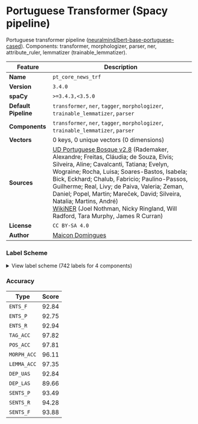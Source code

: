 # Portuguese Transformer (Spacy pipeline)

Portuguese transformer pipeline ([neuralmind/bert-base-portuguese-cased](https://huggingface.co/neuralmind/bert-base-portuguese-cased)). Components: transformer, morphologizer, parser, ner, attribute_ruler, lemmatizer (trainable_lemmatizer).

| Feature | Description |
| --- | --- |
| **Name** | `pt_core_news_trf` |
| **Version** | `3.4.0` |
| **spaCy** | `>=3.4.3,<3.5.0` |
| **Default Pipeline** | `transformer`, `ner`, `tagger`, `morphologizer`, `trainable_lemmatizer`, `parser` |
| **Components** | `transformer`, `ner`, `tagger`, `morphologizer`, `trainable_lemmatizer`, `parser` |
| **Vectors** | 0 keys, 0 unique vectors (0 dimensions) |
| **Sources** | [UD Portuguese Bosque v2.8](https://github.com/UniversalDependencies/UD_Portuguese-Bosque) (Rademaker, Alexandre; Freitas, Cláudia; de Souza, Elvis; Silveira, Aline; Cavalcanti, Tatiana; Evelyn, Wograine; Rocha, Luisa; Soares-Bastos, Isabela; Bick, Eckhard; Chalub, Fabricio; Paulino-Passos, Guilherme; Real, Livy; de Paiva, Valeria; Zeman, Daniel; Popel, Martin; Mareček, David; Silveira, Natalia; Martins, André)<br />[WikiNER](https://figshare.com/articles/Learning_multilingual_named_entity_recognition_from_Wikipedia/5462500) (Joel Nothman, Nicky Ringland, Will Radford, Tara Murphy, James R Curran) |
| **License** | `CC BY-SA 4.0` |
| **Author** | [Maicon Domingues](http://nlp.rocks) |

### Label Scheme

<details>

<summary>View label scheme (742 labels for 4 components)</summary>

| Component | Labels |
| --- | --- |
| **`ner`** | `LOC`, `MISC`, `ORG`, `PER` |
| **`tagger`** | `ADJ`, `ADJ_ADJ`, `ADJ_NOUN`, `ADP`, `ADP_ADV`, `ADP_DET`, `ADP_NUM`, `ADP_PRON`, `ADP_PROPN`, `ADV`, `ADV_PRON`, `AUX`, `AUX_PRON`, `CCONJ`, `CCONJ_PRON`, `DET`, `INTJ`, `NOUN`, `NUM`, `PART`, `PART_NOUN`, `PART_NUM`, `PRON`, `PROPN`, `PROPN_PROPN`, `PUNCT`, `SCONJ`, `SCONJ_DET`, `SCONJ_PRON`, `SYM`, `VERB`, `VERB_PRON`, `VERB_PRON_PRON`, `VERB_SCONJ`, `X` |
| **`morphologizer`** | `Gender=Masc\|Number=Sing\|POS=PROPN`, `Definite=Def\|Gender=Masc\|Number=Sing\|POS=ADP\|PronType=Art`, `Gender=Masc\|Number=Sing\|POS=NOUN`, `Gender=Fem\|Number=Sing\|POS=PROPN`, `ExtPos=PROPN\|Gender=Fem\|Number=Sing\|POS=PROPN`, `Number=Sing\|POS=PROPN`, `Gender=Fem\|Number=Sing\|POS=VERB\|VerbForm=Part`, `POS=ADV`, `Mood=Ind\|Number=Sing\|POS=VERB\|Person=3\|Tense=Pres\|VerbForm=Fin`, `Definite=Ind\|Gender=Masc\|Number=Sing\|POS=DET\|PronType=Art`, `Gender=Masc\|Number=Sing\|POS=ADJ\|Typo=Yes`, `POS=PUNCT`, `POS=VERB\|VerbForm=Ger`, `Definite=Ind\|Gender=Fem\|Number=Sing\|POS=DET\|PronType=Art`, `Gender=Fem\|Number=Sing\|POS=NOUN`, `Gender=Fem\|Number=Sing\|POS=ADJ`, `Definite=Def\|Gender=Fem\|Number=Sing\|POS=DET\|PronType=Art`, `NumType=Card\|POS=NUM`, `POS=SYM`, `Definite=Def\|Gender=Masc\|Number=Plur\|POS=ADP\|PronType=Art`, `Gender=Masc\|Number=Plur\|POS=NOUN`, `Definite=Def\|Gender=Masc\|Number=Sing\|POS=DET\|PronType=Art`, `ExtPos=PROPN\|Gender=Masc\|Number=Sing\|POS=PROPN`, `Gender=Masc\|Number=Sing\|POS=DET\|PronType=Ind`, `Gender=Masc\|Number=Sing\|POS=ADP\|PronType=Dem`, `Gender=Masc\|Number=Sing\|POS=PRON\|PronType=Rel`, `Definite=Def\|Gender=Fem\|Number=Sing\|POS=ADP\|PronType=Art`, `Mood=Ind\|Number=Sing\|POS=AUX\|Person=3\|Tense=Pres\|VerbForm=Fin`, `POS=CCONJ`, `Mood=Ind\|Number=Plur\|POS=VERB\|Person=3\|VerbForm=Fin`, `POS=SCONJ`, `Case=Acc\|Gender=Masc\|Number=Sing\|POS=PRON\|Person=3\|PronType=Prs`, `POS=VERB\|VerbForm=Inf`, `Case=Nom\|Gender=Masc\|Number=Plur\|POS=PRON\|Person=3\|PronType=Prs`, `Case=Acc\|Gender=Masc\|Number=Plur\|POS=PRON\|Person=3\|PronType=Prs`, `Mood=Ind\|Number=Plur\|POS=VERB\|Person=3\|Tense=Pres\|VerbForm=Fin`, `POS=ADV\|Polarity=Neg`, `Gender=Masc\|Number=Sing\|POS=PRON\|PronType=Dem`, `Mood=Ind\|Number=Plur\|POS=AUX\|Person=3\|Tense=Pres\|VerbForm=Fin`, `Gender=Fem\|Number=Plur\|POS=PRON\|PronType=Ind`, `Definite=Def\|Gender=Fem\|Number=Plur\|POS=ADP\|PronType=Art`, `Gender=Fem\|Number=Plur\|POS=NOUN`, `Gender=Masc\|Number=Sing\|POS=ADJ`, `POS=ADP`, `Definite=Def\|Gender=Fem\|Number=Plur\|POS=DET\|PronType=Art`, `Gender=Masc\|NumType=Ord\|Number=Sing\|POS=ADJ`, `POS=AUX\|VerbForm=Inf`, `Gender=Fem\|Number=Sing\|POS=VERB\|VerbForm=Part\|Voice=Pass`, `Gender=Masc\|Number=Plur\|POS=ADJ`, `Mood=Ind\|Number=Sing\|POS=VERB\|Person=3\|Tense=Past\|VerbForm=Fin`, `ExtPos=CCONJ\|POS=ADV`, `Gender=Masc\|Number=Plur\|POS=DET\|PronType=Ind`, `POS=AUX\|VerbForm=Ger`, `Mood=Ind\|Number=Sing\|POS=VERB\|Person=3\|Tense=Fut\|VerbForm=Fin`, `Gender=Fem\|Number=Plur\|POS=ADJ`, `Mood=Ind\|Number=Sing\|POS=AUX\|Person=3\|Tense=Fut\|VerbForm=Fin`, `Definite=Def\|Gender=Masc\|Number=Plur\|POS=DET\|PronType=Art`, `Gender=Masc\|Number=Plur\|POS=VERB\|VerbForm=Part`, `Mood=Sub\|Number=Sing\|POS=VERB\|Tense=Pres\|VerbForm=Fin`, `Mood=Cnd\|Number=Sing\|POS=VERB\|Person=3\|VerbForm=Fin`, `POS=VERB\|VerbForm=Part`, `Number=Sing\|POS=VERB\|Person=3\|VerbForm=Inf`, `ExtPos=NOUN\|Gender=Fem\|Number=Sing\|POS=NOUN`, `Gender=Masc\|Number=Sing\|POS=VERB\|VerbForm=Part\|Voice=Pass`, `Gender=Masc\|Number=Sing\|POS=DET\|PronType=Dem`, `Mood=Ind\|Number=Sing\|POS=AUX\|Person=3\|Tense=Imp\|VerbForm=Fin`, `Mood=Ind\|Number=Sing\|POS=AUX\|Person=3\|Tense=Past\|VerbForm=Fin`, `Mood=Cnd\|Number=Sing\|POS=AUX\|Person=3\|VerbForm=Fin`, `Mood=Ind\|Number=Sing\|POS=VERB\|Person=3\|Tense=Imp\|VerbForm=Fin`, `ExtPos=ADP\|POS=ADV`, `Gender=Fem\|Number=Plur\|POS=DET\|PronType=Dem`, `ExtPos=AUX\|Mood=Ind\|Number=Plur\|POS=VERB\|Person=3\|VerbForm=Fin`, `Gender=Fem\|Number=Plur\|POS=PRON\|PronType=Dem`, `Gender=Fem\|Number=Plur\|POS=PRON\|PronType=Rel`, `Mood=Ind\|Number=Plur\|POS=AUX\|Person=3\|Tense=Imp\|VerbForm=Fin`, `Gender=Fem\|Number=Plur\|POS=VERB\|VerbForm=Part`, `ExtPos=CCONJ\|POS=CCONJ`, `Mood=Sub\|Number=Sing\|POS=VERB\|Person=3\|Tense=Pres\|VerbForm=Fin`, `Mood=Ind\|Number=Plur\|POS=VERB\|Person=3\|Tense=Imp\|VerbForm=Fin`, `Number=Sing\|POS=PRON\|PronType=Rel`, `Gender=Masc\|Number=Sing\|POS=PRON\|PronType=Ind`, `Gender=Fem\|Number=Sing\|POS=DET\|PronType=Prs`, `Case=Nom\|Gender=Masc\|Number=Sing\|POS=PRON\|Person=3\|PronType=Prs`, `Gender=Masc\|Number=Sing\|POS=PRON\|PronType=Int`, `Gender=Masc\|Number=Plur\|POS=DET\|PronType=Tot`, `Case=Nom\|Number=Sing\|POS=PRON\|Person=1\|PronType=Prs`, `Mood=Sub\|Number=Sing\|POS=VERB\|Person=1\|Tense=Imp\|VerbForm=Fin`, `Mood=Cnd\|Number=Sing\|POS=VERB\|Person=1\|VerbForm=Fin`, `Gender=Fem\|Number=Plur\|POS=DET\|PronType=Prs`, `Mood=Cnd\|Number=Plur\|POS=VERB\|Person=3\|VerbForm=Fin`, `Gender=Fem\|Number=Plur\|POS=DET\|PronType=Tot`, `Gender=Fem\|Number=Plur\|POS=DET\|PronType=Ind`, `POS=AUX\|VerbForm=Part`, `Number=Plur\|POS=AUX\|Person=3\|VerbForm=Inf`, `Gender=Fem\|Number=Plur\|POS=VERB\|VerbForm=Part\|Voice=Pass`, `Gender=Fem\|Number=Sing\|POS=PRON\|PronType=Rel`, `Mood=Ind\|Number=Sing\|POS=VERB\|Person=1\|Tense=Pres\|VerbForm=Fin`, `Mood=Ind\|Number=Sing\|POS=AUX\|Person=1\|Tense=Pres\|VerbForm=Fin`, `ExtPos=INTJ\|POS=AUX`, `Number=Sing\|POS=DET\|PronType=Art`, `NumType=Card\|Number=Sing\|POS=NUM`, `ExtPos=PROPN\|Gender=Masc\|Number=Sing\|POS=DET\|PronType=Art`, `Number=Plur\|POS=VERB\|Person=3\|VerbForm=Inf`, `Gender=Fem\|Number=Sing\|POS=NOUN\|Typo=Yes`, `ExtPos=SCONJ\|Gender=Masc\|Number=Sing\|POS=ADP\|PronType=Dem`, `Case=Acc\|POS=PRON\|PronType=Prs`, `Gender=Masc\|Number=Plur\|POS=DET\|PronType=Prs`, `Gender=Masc\|Number=Sing\|POS=DET\|PronType=Prs`, `Gender=Masc\|Number=Plur\|POS=PRON\|PronType=Rel`, `Gender=Masc\|Number=Sing\|POS=VERB\|VerbForm=Part`, `Gender=Fem\|NumType=Ord\|Number=Sing\|POS=ADJ`, `Number=Plur\|POS=PROPN`, `Gender=Masc\|Number=Plur\|POS=PROPN`, `Mood=Ind\|Number=Plur\|POS=AUX\|Person=3\|VerbForm=Fin`, `Gender=Masc\|Number=Plur\|POS=VERB\|VerbForm=Part\|Voice=Pass`, `Gender=Fem\|Number=Sing\|POS=DET\|PronType=Dem`, `Mood=Sub\|Number=Sing\|POS=AUX\|Person=3\|Tense=Pres\|VerbForm=Fin`, `Gender=Fem\|Number=Sing\|POS=DET\|PronType=Tot`, `Gender=Fem\|Number=Sing\|POS=DET\|PronType=Ind`, `Gender=Fem\|Number=Sing\|POS=ADP\|PronType=Dem`, `ExtPos=SCONJ\|POS=ADV`, `Mood=Sub\|Number=Sing\|POS=VERB\|Person=3\|Tense=Imp\|VerbForm=Fin`, `ExtPos=PROPN\|Number=Sing\|POS=PROPN`, `Gender=Masc\|NumType=Ord\|Number=Plur\|POS=ADJ`, `Abbr=Yes\|Gender=Fem\|Number=Sing\|POS=NOUN`, `Abbr=Yes\|Gender=Masc\|Number=Sing\|POS=NOUN`, `Gender=Fem\|Number=Plur\|POS=ADP\|PronType=Dem`, `Case=Acc\|Gender=Fem\|Number=Sing\|POS=PRON\|Person=3\|PronType=Prs`, `Definite=Def\|Gender=Fem\|Number=Sing\|POS=SCONJ\|PronType=Art`, `Number=Sing\|POS=AUX\|Person=3\|VerbForm=Inf`, `Case=Nom\|Gender=Fem\|Number=Sing\|POS=PRON\|Person=3\|PronType=Prs`, `Mood=Cnd\|Number=Plur\|POS=AUX\|Person=3\|VerbForm=Fin`, `Definite=Def\|Gender=Masc\|Number=Sing\|POS=SCONJ\|PronType=Art`, `Gender=Masc\|Number=Sing\|POS=DET\|PronType=Tot`, `Mood=Sub\|Number=Plur\|POS=AUX\|Person=3\|Tense=Imp\|VerbForm=Fin`, `Case=Acc\|Gender=Masc\|Number=Plur\|POS=VERB\|Person=3\|PronType=Prs\|VerbForm=Inf`, `Definite=Def\|Gender=Masc\|Number=Sing\|POS=PRON\|PronType=Art`, `ExtPos=AUX\|Mood=Ind\|Number=Sing\|POS=VERB\|Person=3\|Tense=Past\|VerbForm=Fin`, `Mood=Sub\|Number=Plur\|POS=VERB\|Person=3\|Tense=Imp\|VerbForm=Fin`, `Case=Dat\|POS=PRON\|PronType=Prs`, `Definite=Def\|Gender=Fem\|Number=Sing\|POS=DET\|PronType=Art\|Typo=Yes`, `Case=Acc\|Gender=Masc\|Number=Sing\|POS=PRON\|PronType=Prs`, `Case=Nom\|Gender=Fem\|Number=Plur\|POS=PRON\|Person=3\|PronType=Prs`, `Gender=Masc\|Number=Plur\|POS=NOUN\|Typo=Yes`, `Case=Acc\|Gender=Masc\|Mood=Ind\|Number=Sing\|POS=VERB\|Person=3\|PronType=Prs\|Tense=Pres\|VerbForm=Fin`, `Case=Acc\|Gender=Fem\|Mood=Ind\|Number=Sing\|POS=VERB\|Person=3\|PronType=Prs\|Tense=Pres\|VerbForm=Fin`, `Mood=Sub\|Number=Plur\|POS=VERB\|Person=3\|Tense=Pres\|VerbForm=Fin`, `Case=Acc\|Gender=Masc\|Number=Plur\|POS=VERB\|Person=3\|PronType=Prs\|VerbForm=Ger`, `Case=Dat\|Gender=Masc\|Number=Sing\|POS=PRON\|Person=3\|PronType=Prs`, `Gender=Masc\|Number=Sing\|POS=PRON\|Person=3\|PronType=Prs`, `Definite=Def\|Gender=Masc\|Number=Plur\|POS=PRON\|PronType=Art`, `Gender=Fem\|Number=Sing\|POS=PRON\|PronType=Ind`, `Gender=Fem\|NumType=Ord\|Number=Plur\|POS=ADJ`, `Definite=Def\|ExtPos=ADV\|Gender=Fem\|Number=Plur\|POS=ADP\|PronType=Art`, `Case=Acc\|Gender=Masc\|Number=Sing\|POS=PRON\|Person=1\|PronType=Prs`, `Case=Acc\|Gender=Fem\|Number=Sing\|POS=AUX\|Person=3\|PronType=Prs\|VerbForm=Inf`, `ExtPos=PROPN\|Gender=Fem\|Number=Sing\|POS=NOUN`, `ExtPos=CCONJ\|POS=VERB\|VerbForm=Ger`, `Mood=Ind\|Number=Plur\|POS=VERB\|Person=1\|Tense=Pres\|VerbForm=Fin`, `Case=Acc\|Mood=Ind\|Number=Sing\|POS=VERB\|Person=3\|PronType=Prs\|Tense=Pres\|VerbForm=Fin`, `Gender=Masc\|Number=Plur\|POS=PRON\|Person=3\|PronType=Prs`, `ExtPos=ADV\|POS=ADP`, `ExtPos=AUX\|Mood=Ind\|Number=Sing\|POS=VERB\|Person=3\|Tense=Pres\|VerbForm=Fin`, `Case=Dat\|Mood=Ind\|Number=Sing\|POS=VERB\|Person=1,3\|PronType=Prs\|Tense=Past\|VerbForm=Fin`, `Mood=Ind\|Number=Sing\|POS=VERB\|Person=1\|Tense=Past\|VerbForm=Fin`, `Abbr=Yes\|ExtPos=PROPN\|Gender=Fem\|Number=Sing\|POS=PROPN`, `Gender=Masc\|Number=Sing\|POS=DET\|PronType=Neg`, `Gender=Fem\|Number=Sing\|POS=PRON\|Person=3\|PronType=Prs`, `Case=Acc\|Gender=Masc\|Number=Sing\|POS=VERB\|Person=3\|PronType=Prs\|VerbForm=Ger`, `ExtPos=SCONJ\|POS=SCONJ`, `Gender=Masc\|Number=Sing\|POS=VERB\|VerbForm=Inf`, `Case=Acc\|Number=Sing\|POS=PRON\|Person=1\|PronType=Prs`, `Gender=Masc\|Number=Plur\|POS=PRON\|PronType=Ind`, `Definite=Ind\|Gender=Fem\|Number=Sing\|POS=ADP\|PronType=Art`, `Case=Dat\|Gender=Masc\|Mood=Ind\|Number=Sing\|POS=VERB\|Person=3\|PronType=Prs\|Tense=Past\|VerbForm=Fin`, `Case=Acc\|Mood=Ind\|Number=Sing\|POS=VERB\|Person=3\|PronType=Prs\|Tense=Pres\|VerbForm=Fin\|Voice=Pass`, `Definite=Def\|Gender=Masc\|Number=Plur\|POS=DET\|PronType=Art\|Typo=Yes`, `Mood=Ind\|Number=Plur\|POS=AUX\|Person=3\|Tense=Fut\|VerbForm=Fin`, `Mood=Ind\|Number=Plur\|POS=VERB\|Person=3\|Tense=Pqp\|VerbForm=Fin`, `Degree=Abs\|Gender=Masc\|Number=Sing\|POS=ADJ`, `ExtPos=NOUN\|Gender=Masc\|Number=Sing\|POS=NOUN`, `Mood=Sub\|Number=Plur\|POS=AUX\|Person=3\|Tense=Pres\|VerbForm=Fin`, `Gender=Fem\|Number=Sing\|POS=DET\|PronType=Neg`, `ExtPos=PROPN\|Gender=Fem\|Number=Plur\|POS=PROPN`, `Gender=Fem\|Number=Plur\|POS=PROPN`, `Gender=Fem\|Number=Sing\|POS=PRON\|PronType=Dem`, `Gender=Fem\|Number=Plur\|POS=PRON\|PronType=Int`, `Mood=Ind\|Number=Plur\|POS=VERB\|Person=1\|Tense=Past\|VerbForm=Fin`, `Number=Sing\|POS=PRON\|PronType=Int`, `Mood=Ind\|Number=Sing\|POS=AUX\|Person=1\|Tense=Past\|VerbForm=Fin`, `ExtPos=SCONJ\|POS=ADP`, `Definite=Ind\|Gender=Masc\|Number=Sing\|POS=ADP\|PronType=Art`, `ExtPos=PROPN\|Gender=Fem\|Number=Sing\|POS=PROPN\|PronType=Art`, `Mood=Ind\|POS=VERB\|Person=3\|Tense=Pres\|VerbForm=Fin`, `ExtPos=NOUN\|POS=ADP`, `Gender=Masc\|NumType=Mult\|Number=Sing\|POS=NUM`, `ExtPos=ADV\|POS=ADV`, `Gender=Masc\|Number=Sing\|POS=DET\|PronType=Emp`, `Gender=Fem\|Number=Sing\|POS=DET\|PronType=Int`, `Case=Acc\|Gender=Masc\|Mood=Ind\|Number=Sing\|POS=VERB\|Person=3\|PronType=Prs\|Tense=Past\|VerbForm=Fin`, `ExtPos=NOUN\|Gender=Masc\|Number=Sing\|POS=ADJ`, `Mood=Ind\|Number=Plur\|POS=VERB\|Person=3\|Tense=Fut\|VerbForm=Fin`, `Case=Acc\|Gender=Masc\|POS=PRON\|PronType=Prs`, `Gender=Fem\|Number=Sing\|POS=DET\|PronType=Rel`, `ExtPos=NOUN\|POS=X`, `POS=X`, `ExtPos=NOUN\|Gender=Masc\|Number=Plur\|POS=NOUN`, `Gender=Masc\|Number=Plur\|POS=PRON\|PronType=Dem`, `Gender=Masc\|Number=Plur\|POS=ADP\|PronType=Dem`, `Definite=Def\|Gender=Masc\|Number=Plur\|POS=PRON\|PronType=Dem`, `ExtPos=AUX\|Mood=Ind\|Number=Sing\|POS=VERB\|Person=3\|Tense=Fut\|VerbForm=Fin`, `Gender=Masc\|Number=Plur\|POS=DET\|PronType=Dem`, `Gender=Fem\|Number=Sing\|POS=DET\|PronType=Emp`, `Gender=Masc\|Number=Sing\|POS=DET`, `ExtPos=ADP\|POS=ADP`, `POS=NOUN`, `Gender=Masc\|NumType=Ord\|Number=Sing\|POS=NOUN`, `Case=Acc\|Number=Sing\|POS=PRON\|Person=3\|PronType=Prs`, `Gender=Masc\|Number=Sing\|POS=ADP\|PronType=Art`, `ExtPos=AUX\|Mood=Cnd\|Number=Sing\|POS=VERB\|Person=3\|VerbForm=Fin`, `Gender=Fem\|Number=Plur\|POS=ADP\|PronType=Art`, `Mood=Sub\|Number=Sing\|POS=VERB\|Person=3\|Tense=Fut\|VerbForm=Fin`, `Mood=Sub\|Number=Sing\|POS=AUX\|Person=3\|Tense=Fut\|VerbForm=Fin`, `Mood=Ind\|Number=Plur\|POS=AUX\|Person=1\|Tense=Pres\|VerbForm=Fin`, `Gender=Masc\|Number=Plur\|POS=DET\|PronType=Art`, `Case=Acc\|Gender=Masc\|Number=Sing\|POS=VERB\|Person=3\|PronType=Prs\|Typo=Yes\|VerbForm=Inf`, `Gender=Masc\|Number=Plur\|POS=PRON\|PronType=Tot`, `Case=Nom\|Gender=Masc\|Number=Plur\|POS=PRON\|Person=1\|PronType=Prs`, `Gender=Masc\|Number=Plur\|POS=PRON\|Person=1\|PronType=Prs`, `Case=Acc\|Gender=Masc\|Mood=Ind\|Number=Sing\|POS=VERB\|Person=3\|PronType=Prs\|Tense=Pqp\|VerbForm=Fin`, `Case=Acc\|Gender=Fem\|Mood=Ind\|Number=Sing\|POS=VERB\|Person=3\|PronType=Prs\|Tense=Pqp\|VerbForm=Fin`, `Gender=Masc\|Number=Sing\|POS=DET\|PronType=Art`, `Gender=Masc\|Number=Sing\|POS=ADV\|PronType=Ind`, `POS=ADV\|Typo=Yes`, `Abbr=Yes\|Gender=Masc\|Number=Sing\|POS=ADJ`, `Gender=Masc\|Number=Sing\|POS=SCONJ\|PronType=Dem`, `Mood=Ind\|Number=Sing\|POS=VERB\|Person=2\|Tense=Past\|VerbForm=Fin`, `Mood=Sub\|Number=Sing\|POS=AUX\|Tense=Imp\|VerbForm=Fin`, `Case=Dat\|Gender=Masc\|Number=Sing\|POS=VERB\|Person=3\|PronType=Prs\|VerbForm=Inf`, `POS=PRON\|PronType=Rel`, `ExtPos=ADV\|Gender=Masc\|Number=Sing\|POS=ADJ`, `Case=Acc\|Gender=Fem\|Mood=Ind\|Number=Sing\|POS=VERB\|Person=3\|PronType=Prs\|Tense=Past\|VerbForm=Fin`, `Case=Acc\|Gender=Fem\|Number=Plur\|POS=PRON\|Person=3\|PronType=Prs`, `Mood=Sub\|POS=VERB\|Person=3\|Tense=Pres\|VerbForm=Fin`, `Mood=Sub\|Number=Plur\|POS=AUX\|Person=3\|Tense=Fut\|VerbForm=Fin`, `Gender=Fem\|Number=Sing\|POS=ADP\|PronType=Art`, `Mood=Ind\|Number=Sing\|POS=VERB\|Tense=Imp\|VerbForm=Fin`, `Case=Dat\|Gender=Masc\|Number=Sing\|POS=PRON\|Person=1\|PronType=Prs`, `Mood=Ind\|Number=Sing\|POS=VERB\|Person=3\|Tense=Pqp\|VerbForm=Fin`, `Definite=Def\|ExtPos=CCONJ\|Gender=Masc\|Number=Sing\|POS=ADP\|PronType=Art`, `Definite=Def\|ExtPos=SCONJ\|Gender=Masc\|Number=Sing\|POS=ADP\|PronType=Art`, `Mood=Ind\|Number=Sing\|POS=VERB\|Person=1\|Tense=Imp\|VerbForm=Fin`, `Case=Acc\|Gender=Fem\|Number=Sing\|POS=PRON\|Person=1\|PronType=Prs`, `ExtPos=AUX\|Mood=Ind\|Number=Sing\|POS=VERB\|Person=1\|Tense=Past\|VerbForm=Fin`, `Gender=Masc\|Number=Plur\|POS=ADJ\|Voice=Pass`, `Number=Sing\|POS=ADJ`, `ExtPos=ADV\|Gender=Masc\|Number=Plur\|POS=ADP\|PronType=Art`, `Gender=Fem\|Number=Sing\|POS=DET`, `Case=Acc\|Mood=Sub\|Number=Sing\|POS=VERB\|Person=3\|PronType=Prs\|Tense=Pres\|VerbForm=Fin`, `Mood=Imp\|Number=Sing\|POS=VERB\|Person=2\|VerbForm=Fin`, `Mood=Imp\|Number=Sing\|POS=AUX\|Person=2\|VerbForm=Fin`, `Case=Nom\|Gender=Fem\|Number=Sing\|POS=PRON\|Person=1\|PronType=Prs`, `POS=INTJ`, `Number=Sing\|POS=NOUN`, `Case=Nom\|Number=Sing\|POS=PRON\|Person=3\|PronType=Prs`, `Degree=Cmp\|Gender=Masc\|Number=Sing\|POS=ADJ`, `Case=Nom\|Gender=Masc\|Number=Sing\|POS=PRON\|Person=1\|PronType=Prs`, `ExtPos=ADV\|Gender=Masc\|Number=Sing\|POS=PRON\|PronType=Dem`, `Mood=Sub\|Number=Plur\|POS=VERB\|Person=1\|Tense=Pres\|VerbForm=Fin`, `Mood=Ind\|POS=VERB\|Person=3\|Tense=Imp\|VerbForm=Fin`, `ExtPos=PROPN\|Gender=Masc\|Number=Sing\|POS=NOUN`, `Gender=Fem\|Number=Sing\|POS=DET\|PronType=Art`, `Gender=Fem\|Number=Plur\|POS=PRON\|Person=3\|PronType=Prs`, `ExtPos=AUX\|Mood=Ind\|Number=Plur\|POS=VERB\|Person=1\|Tense=Fut\|VerbForm=Fin`, `Degree=Cmp\|POS=ADV`, `Case=Acc\|Gender=Fem\|Number=Plur\|POS=VERB\|Person=3\|PronType=Prs\|VerbForm=Inf`, `Gender=Masc\|Number=Sing\|POS=AUX\|VerbForm=Part`, `Case=Acc\|Number=Plur\|POS=PRON\|Person=1\|PronType=Prs`, `Mood=Sub\|Number=Plur\|POS=VERB\|Person=3\|Tense=Fut\|VerbForm=Fin`, `Case=Acc\|Gender=Masc\|Number=Sing\|POS=VERB\|Person=3\|PronType=Prs\|VerbForm=Inf`, `Gender=Masc\|Number=Sing\|POS=DET\|PronType=Rel`, `Mood=Sub\|Number=Sing\|POS=AUX\|Person=3\|Tense=Imp\|VerbForm=Fin`, `Number=Sing\|POS=PRON\|Person=3\|PronType=Prs`, `Case=Acc\|Gender=Fem\|Number=Sing\|POS=VERB\|Person=3\|PronType=Prs\|VerbForm=Inf`, `Mood=Sub\|Number=Sing\|POS=AUX\|Person=1\|Tense=Imp\|VerbForm=Fin`, `Case=Dat\|Gender=Masc\|Number=Plur\|POS=PRON\|Person=3\|PronType=Prs`, `ExtPos=CCONJ\|POS=ADP`, `Definite=Def\|Gender=Masc\|Number=Sing\|POS=PRON\|PronType=Rel`, `ExtPos=PROPN\|Gender=Masc\|Number=Sing\|POS=PROPN\|PronType=Art`, `Mood=Cnd\|Number=Sing\|POS=VERB\|Person=3\|VerbForm=Fin\|Voice=Pass`, `POS=DET\|PronType=Ind`, `Case=Acc\|Number=Sing\|POS=VERB\|Person=1\|PronType=Prs\|VerbForm=Inf`, `ExtPos=NOUN\|Gender=Masc\|Number=Sing\|POS=X`, `Case=Acc\|POS=VERB\|PronType=Prs\|VerbForm=Inf`, `POS=SCONJ\|VerbForm=Ger`, `Abbr=Yes\|Gender=Masc\|Number=Plur\|POS=NOUN`, `Gender=Masc\|NumType=Card\|Number=Plur\|POS=NUM`, `Gender=Masc\|Number=Plur\|POS=PRON\|PronType=Prs`, `Gender=Fem\|Number=Sing\|POS=PRON\|PronType=Neg`, `ExtPos=PROPN\|Gender=Masc\|Number=Sing\|POS=NUM`, `Number=Sing\|POS=NUM`, `Gender=Masc\|Number=Plur\|POS=ADJ\|Typo=Yes`, `Mood=Cnd\|Number=Sing\|POS=VERB\|VerbForm=Fin`, `Gender=Masc\|Number=Plur\|POS=DET`, `ExtPos=PROPN\|Gender=Masc\|Number=Plur\|POS=PROPN`, `ExtPos=AUX\|POS=VERB\|VerbForm=Inf`, `Definite=Def\|Gender=Fem\|Number=Sing\|POS=PRON\|PronType=Dem`, `Gender=Masc\|Number=Plur\|POS=PRON\|PronType=Int`, `ExtPos=ADJ\|POS=X`, `Gender=Fem\|Number=Sing\|POS=X`, `Abbr=Yes\|Gender=Masc\|Number=Sing\|POS=PROPN`, `Gender=Masc\|Number=Sing\|POS=PRON`, `Number=Sing\|POS=ADP`, `Definite=Def\|Gender=Fem\|Number=Plur\|POS=ADP\|PronType=Art\|Typo=Yes`, `Gender=Fem\|Number=Sing\|POS=PRON\|PronType=Rel\|Typo=Yes`, `Case=Dat\|Gender=Fem\|Number=Sing\|POS=PRON\|Person=3\|PronType=Prs`, `Mood=Sub\|Number=Sing\|POS=VERB\|Tense=Fut\|VerbForm=Fin`, `Case=Acc\|Gender=Masc\|Mood=Ind\|Number=Plur,Sing\|POS=VERB\|Person=3\|PronType=Prs\|Tense=Pres\|VerbForm=Fin`, `ExtPos=AUX\|Mood=Ind\|Number=Plur\|POS=VERB\|Person=3\|Tense=Pres\|VerbForm=Fin`, `ExtPos=AUX\|Mood=Sub\|Number=Sing\|POS=VERB\|Person=3\|Tense=Pres\|VerbForm=Fin`, `Abbr=Yes\|Gender=Fem\|Number=Sing\|POS=PROPN`, `Mood=Ind\|Number=Sing\|POS=AUX\|Person=1\|Tense=Imp\|VerbForm=Fin`, `Definite=Def\|Gender=Masc\|Number=Sing\|POS=PRON\|PronType=Dem`, `Case=Acc\|Number=Sing\|POS=VERB\|Person=3\|PronType=Prs\|VerbForm=Ger`, `Case=Acc\|Gender=Fem\|POS=PRON\|PronType=Prs`, `Definite=Def\|Gender=Masc\|Number=Plur\|POS=ADP\|PronType=Art\|Typo=Yes`, `ExtPos=AUX\|Mood=Ind\|Number=Plur\|POS=VERB\|Person=3\|Tense=Fut\|VerbForm=Fin`, `Definite=Def\|Gender=Masc\|Number=Plur\|POS=SCONJ\|PronType=Art`, `Case=Dat\|Mood=Ind\|Number=Plur,Sing\|POS=VERB\|Person=1,3\|PronType=Prs\|Tense=Pres\|VerbForm=Fin`, `Case=Dat\|Number=Sing\|POS=PRON\|Person=1\|PronType=Prs`, `Definite=Def\|Gender=Fem\|Number=Sing\|POS=ADP\|PronType=Art\|Typo=Yes`, `ExtPos=AUX\|Mood=Sub\|Number=Sing\|POS=VERB\|Person=3\|Tense=Past\|VerbForm=Fin`, `Definite=Ind\|Gender=Fem\|Number=Sing\|POS=DET\|PronType=Art\|Typo=Yes`, `NumType=Ord\|POS=ADJ`, `Gender=Masc\|POS=NOUN`, `Gender=Fem\|Number=Plur\|POS=DET\|PronType=Int`, `ExtPos=NOUN\|Gender=Masc\|Number=Sing\|POS=PROPN`, `ExtPos=PROPN\|Gender=Masc\|POS=PROPN`, `Gender=Masc\|POS=PROPN`, `Gender=Fem\|Number=Plur\|POS=DET`, `ExtPos=ADJ\|POS=ADP`, `ExtPos=ADJ\|POS=ADV`, `Gender=Masc\|Number=Plur\|POS=PRON`, `Case=Acc\|Gender=Fem\|Mood=Ind\|Number=Plur\|POS=VERB\|Person=3\|PronType=Prs\|Tense=Pres\|VerbForm=Fin`, `Mood=Ind\|Number=Sing\|POS=VERB\|Person=1\|Tense=Fut\|VerbForm=Fin`, `Definite=Def\|Gender=Fem\|Number=Plur\|POS=DET\|PronType=Art\|Typo=Yes`, `ExtPos=ADP\|Gender=Masc\|Number=Sing\|POS=ADP\|PronType=Dem`, `Gender=Masc\|Number=Sing\|POS=SCONJ\|PronType=Rel`, `Gender=Masc\|Number=Sing\|POS=VERB\|Tense=Past\|VerbForm=Part`, `ExtPos=AUX\|Mood=Ind\|Number=Plur\|POS=VERB\|Person=1\|Tense=Past\|VerbForm=Fin`, `Case=Nom\|Number=Plur\|POS=PRON\|Person=1\|PronType=Prs`, `ExtPos=NOUN\|POS=ADV`, `Gender=Fem\|Number=Sing\|POS=ADJ\|Typo=Yes`, `Gender=Masc\|Number=Sing\|POS=DET\|PronType=Int`, `ExtPos=NOUN\|Gender=Fem\|Number=Plur\|POS=NOUN`, `ExtPos=CCONJ\|Gender=Masc\|Number=Sing\|POS=PRON\|PronType=Dem`, `Gender=Fem\|Number=Sing\|POS=PRON\|PronType=Int`, `Gender=Masc\|Number=Sing\|POS=PRON\|PronType=Prs`, `Mood=Ind\|Number=Plur\|POS=VERB\|Person=1\|Tense=Fut\|VerbForm=Fin`, `Number=Plur\|POS=AUX\|Person=1\|VerbForm=Inf`, `Mood=Ind\|Number=Plur\|POS=VERB\|Person=1\|Tense=Imp\|VerbForm=Fin`, `ExtPos=ADV\|POS=X`, `Gender=Masc\|Number=Sing\|POS=X`, `POS=NUM`, `ExtPos=NOUN\|NumType=Ord\|POS=NUM`, `Number=Sing\|POS=PRON\|Person=1\|PronType=Prs`, `Case=Dat\|Gender=Fem\|Number=Sing\|POS=PRON\|Person=1\|PronType=Prs`, `Gender=Fem\|Number=Sing\|POS=PRON\|Person=1\|PronType=Prs`, `Mood=Sub\|Number=Sing\|POS=VERB\|Person=1\|Tense=Pres\|VerbForm=Fin`, `Case=Acc\|Gender=Fem\|Number=Sing\|POS=VERB\|Person=3\|PronType=Prs\|VerbForm=Ger`, `Mood=Ind\|Number=Plur\|POS=VERB\|Person=2\|Tense=Pres\|VerbForm=Fin`, `Case=Nom\|Number=Plur\|POS=PRON\|Person=2\|PronType=Prs`, `ExtPos=AUX\|POS=VERB\|VerbForm=Ger`, `ExtPos=AUX\|Mood=Ind\|Number=Sing\|POS=VERB\|Person=3\|Tense=Imp\|VerbForm=Fin`, `Case=Acc\|POS=VERB\|PronType=Prs\|VerbForm=Ger`, `Case=Nom\|Number=Plur\|POS=PRON\|Person=3\|PronType=Prs`, `Number=Plur\|POS=PRON\|Person=1\|PronType=Prs`, `Gender=Masc\|Number=Plur\|POS=DET\|PronType=Emp`, `Number=Plur\|POS=VERB\|Person=1\|VerbForm=Inf`, `Gender=Masc\|Number=Sing\|POS=PRON\|PronType=Neg`, `Mood=Sub\|Number=Plur\|POS=VERB\|Person=1\|Tense=Imp\|VerbForm=Fin`, `Mood=Ind\|Number=Sing\|POS=VERB\|Person=3\|Tense=Pres\|VerbForm=Fin\|Voice=Pass`, `Case=Acc\|Number=Sing\|POS=VERB\|Person=3\|PronType=Prs\|VerbForm=Inf`, `Gender=Masc\|Number=Plur\|POS=ADP\|PronType=Art`, `Gender=Masc\|Number=Sing\|POS=PRON\|PronType=Tot`, `Gender=Masc\|Number=Plur\|POS=DET\|PronType=Int`, `Case=Acc\|Gender=Fem\|Mood=Ind\|Number=Plur\|POS=VERB\|Person=3\|PronType=Prs\|VerbForm=Fin`, `Gender=Fem\|Number=Plur\|POS=DET\|PronType=Rel`, `Gender=Fem\|Number=Plur\|POS=DET\|PronType=Art`, `Case=Acc\|Gender=Fem\|Mood=Ind\|Number=Plur\|POS=VERB\|Person=3\|PronType=Prs\|Tense=Imp\|VerbForm=Fin`, `ExtPos=NOUN\|NumType=Card\|POS=PART`, `ExtPos=NUM\|Gender=Masc\|NumType=Frac\|Number=Sing\|POS=NUM`, `Gender=Masc\|NumType=Card\|Number=Sing\|POS=NUM`, `Number=Plur\|POS=NOUN`, `Case=Acc\|Gender=Masc\|Mood=Ind\|Number=Plur\|POS=VERB\|Person=3\|PronType=Prs\|Tense=Pres\|VerbForm=Fin`, `Definite=Ind\|ExtPos=SCONJ\|Gender=Fem\|Number=Sing\|POS=DET\|PronType=Art`, `ExtPos=NOUN\|Gender=Fem\|Number=Sing\|POS=PROPN`, `Mood=Ind\|Number=Sing\|POS=AUX\|Person=1\|Tense=Fut\|VerbForm=Fin`, `Mood=Cnd\|Number=Sing\|POS=AUX\|Person=1\|VerbForm=Fin`, `Case=Acc\|Gender=Masc\|Number=Plur,Sing\|POS=VERB\|Person=1,3\|PronType=Prs\|VerbForm=Inf`, `Gender=Masc\|Number=Plur\|POS=DET\|Poss=Yes\|PronType=Prs`, `Number=Sing\|POS=CCONJ`, `Case=Dat\|Number=Sing\|POS=PRON\|Person=3\|PronType=Prs`, `Mood=Sub\|Number=Plur\|POS=VERB\|Person=1\|Tense=Fut\|VerbForm=Fin`, `Definite=Def\|ExtPos=PROPN\|Gender=Masc\|Number=Sing\|POS=ADP\|PronType=Art`, `Definite=Def\|ExtPos=PROPN\|Gender=Fem\|Number=Sing\|POS=ADP\|PronType=Art`, `Degree=Cmp\|Gender=Fem\|Number=Sing\|POS=ADJ`, `Abbr=Yes\|Gender=Fem\|Number=Plur\|POS=NOUN`, `NumType=Card\|POS=ADP`, `ExtPos=AUX\|Mood=Sub\|Number=Plur\|POS=VERB\|Person=3\|Tense=Pres\|VerbForm=Fin`, `Definite=Def\|ExtPos=ADV\|Gender=Fem\|Number=Sing\|POS=ADP\|PronType=Art`, `Case=Dat\|Gender=Masc\|Number=Plur\|POS=PRON\|Person=1\|PronType=Prs`, `Gender=Fem\|Number=Sing\|POS=PRON\|PronType=Tot`, `Gender=Fem\|Number=Plur\|POS=PRON\|PronType=Tot`, `Gender=Masc\|Number=Sing\|POS=PROPN\|Typo=Yes`, `Gender=Masc\|Number=Sing\|POS=ADP\|PronType=Rel`, `Mood=Ind\|Number=Sing\|POS=VERB\|Person=1\|Tense=Pqp\|VerbForm=Fin`, `Abbr=Yes\|ExtPos=PROPN\|Gender=Masc\|Number=Sing\|POS=PROPN`, `NumType=Ord\|POS=NUM`, `Case=Acc\|Gender=Fem\|Number=Plur\|POS=VERB\|Person=3\|PronType=Prs\|VerbForm=Ger`, `ExtPos=AUX\|Mood=Ind\|Number=Sing\|POS=VERB\|Person=1\|Tense=Pres\|VerbForm=Fin`, `Case=Acc\|Mood=Ind\|Number=Sing\|POS=VERB\|Person=3\|PronType=Prs\|Tense=Imp\|VerbForm=Fin`, `Case=Acc\|Mood=Ind\|Number=Plur\|POS=VERB\|Person=3\|PronType=Prs\|Tense=Imp\|VerbForm=Fin`, `Case=Acc\|Number=Plur\|POS=PRON\|Person=3\|PronType=Prs`, `Case=Nom\|Gender=Masc\|Number=Sing\|POS=SCONJ\|Person=3\|PronType=Prs`, `ExtPos=PROPN\|POS=X`, `Mood=Ind\|Number=Plur\|POS=AUX\|Person=1\|Tense=Fut\|VerbForm=Fin`, `ExtPos=NOUN\|POS=NOUN`, `Number=Sing\|POS=PRON\|PronType=Tot`, `Number=Sing\|POS=DET\|PronType=Rel`, `Case=Dat\|Gender=Fem\|Mood=Ind\|Number=Sing\|POS=VERB\|Person=3\|PronType=Prs\|Tense=Imp\|VerbForm=Fin`, `Definite=Def\|Gender=Fem\|Number=Plur\|POS=PRON\|PronType=Art`, `POS=PRON\|PronType=Int`, `Mood=Sub\|Number=Sing\|POS=VERB\|Person=1\|Tense=Fut\|VerbForm=Fin`, `Mood=Ind\|Number=Plur\|POS=AUX\|Person=1\|Tense=Past\|VerbForm=Fin`, `Gender=Fem\|Number=Plur\|POS=ADJ\|Typo=Yes`, `Case=Dat\|Number=Sing\|POS=VERB\|Person=3\|PronType=Prs\|VerbForm=Ger`, `Mood=Sub\|Number=Plur\|POS=AUX\|Person=1\|Tense=Pres\|VerbForm=Fin`, `Case=Acc\|Gender=Masc\|Mood=Ind\|Number=Plur\|POS=VERB\|Person=1\|PronType=Prs\|Tense=Pres\|VerbForm=Fin`, `Case=Acc\|Gender=Masc\|Mood=Sub\|Number=Plur\|POS=VERB\|Person=3\|PronType=Prs\|Tense=Pres\|VerbForm=Fin`, `ExtPos=AUX\|Mood=Sub\|Number=Plur\|POS=VERB\|Person=3\|Tense=Fut\|VerbForm=Fin`, `Mood=Ind\|Number=Plur\|POS=VERB\|Person=3\|Tense=Past\|VerbForm=Fin`, `ExtPos=AUX\|POS=VERB\|VerbForm=Part`, `ExtPos=AUX\|Mood=Ind\|Number=Plur\|POS=VERB\|Person=1\|Tense=Pres\|VerbForm=Fin`, `ExtPos=AUX\|Mood=Sub\|Number=Plur\|POS=VERB\|Person=1\|Tense=Imp\|VerbForm=Fin`, `ExtPos=ADP\|Gender=Masc\|Number=Plur\|POS=DET\|PronType=Dem`, `Number=Plur\|POS=ADJ`, `Definite=Def\|POS=ADP\|PronType=Art`, `Number=Sing\|POS=PRON\|PronType=Ind`, `Mood=Ind\|Number=Plur\|POS=AUX\|Person=3\|Tense=Past\|VerbForm=Fin`, `ExtPos=NOUN\|Gender=Masc\|NumType=Frac\|Number=Sing\|POS=NUM`, `Case=Acc\|Gender=Masc\|Mood=Ind\|Number=Sing\|POS=PRON\|Person=3\|PronType=Prs\|Tense=Pres\|VerbForm=Fin`, `Definite=Def\|POS=SCONJ\|PronType=Art`, `Case=Acc\|Mood=Ind\|Number=Sing\|POS=VERB\|Person=3\|PronType=Prs\|Tense=Past\|VerbForm=Fin`, `Gender=Masc\|POS=PRON\|PronType=Ind`, `ExtPos=AUX\|Mood=Ind\|Number=Sing\|POS=VERB\|Person=3\|Tense=Pqp\|VerbForm=Fin`, `Mood=Ind\|Number=Sing\|POS=AUX\|Person=3\|Tense=Pqp\|VerbForm=Fin`, `Mood=Ind\|Number=Sing\|POS=AUX\|Person=2\|Tense=Pres\|VerbForm=Fin`, `Case=Dat\|Gender=Masc\|Mood=Ind\|Number=Sing\|POS=VERB\|Person=3\|PronType=Prs\|Tense=Pres\|VerbForm=Fin`, `Case=Acc\|Gender=Fem\|Mood=Ind\|Number=Plur,Sing\|POS=VERB\|Person=3\|PronType=Prs\|Tense=Pres\|VerbForm=Fin`, `Case=Acc\|Gender=Masc\|POS=VERB\|PronType=Prs\|VerbForm=Inf`, `Case=Acc\|Gender=Fem\|Mood=Ind\|Number=Sing\|POS=VERB\|Person=3\|PronType=Prs\|Tense=Fut\|VerbForm=Fin`, `Gender=Masc\|Number=Plur\|POS=NOUN\|Voice=Pass`, `Gender=Fem\|Number=Plur\|POS=PRON\|Person=1\|PronType=Prs`, `Case=Acc\|Gender=Masc\|Mood=Ind\|Number=Plur\|POS=VERB\|Person=3\|PronType=Prs\|Tense=Past\|VerbForm=Fin`, `ExtPos=AUX\|Mood=Cnd\|Number=Plur\|POS=VERB\|Person=3\|VerbForm=Fin`, `Case=Acc\|Gender=Fem\|Mood=Ind\|Number=Plur\|POS=VERB\|Person=3\|PronType=Prs\|Tense=Past\|VerbForm=Fin`, `Case=Acc\|Mood=Ind\|Number=Sing\|POS=VERB\|Person=3\|PronType=Prs\|Tense=Fut\|VerbForm=Fin`, `ExtPos=AUX\|Number=Sing\|POS=VERB\|Person=3\|VerbForm=Inf`, `Gender=Masc\|Number=Sing\|POS=PART`, `Number=Plur\|POS=DET\|PronType=Ind`, `Case=Acc\|Mood=Ind\|Number=Sing\|POS=AUX\|Person=3\|PronType=Prs\|Tense=Pres\|VerbForm=Fin`, `Case=Dat\|Gender=Masc\|Number=Plur\|POS=VERB\|Person=3\|PronType=Prs\|VerbForm=Inf`, `Gender=Masc\|Number=Sing\|POS=ADV`, `Case=Dat\|Mood=Ind\|Number=Sing\|POS=VERB\|Person=3\|PronType=Prs\|Tense=Past\|VerbForm=Fin`, `Gender=Fem\|Number=Plur\|POS=NOUN\|Typo=Yes`, `Case=Dat\|Gender=Masc\|Number=Sing\|POS=AUX\|Person=3\|PronType=Prs\|VerbForm=Ger`, `NumType=Card\|POS=DET`, `Case=Dat\|Mood=Ind\|Number=Plur,Sing\|POS=VERB\|Person=1,3\|PronType=Prs\|Tense=Past\|VerbForm=Fin`, `Case=Acc\|Mood=Ind\|Number=Plur,Sing\|POS=VERB\|Person=1,3\|PronType=Prs\|Tense=Pres\|VerbForm=Fin`, `Case=Acc\|Mood=Ind\|Number=Sing\|POS=VERB\|Person=1\|PronType=Prs\|Tense=Past\|VerbForm=Fin`, `Case=Acc\|Gender=Masc\|Number=Sing\|POS=PRON\|Person=2\|PronType=Prs`, `Mood=Ind\|Number=Sing\|POS=VERB\|Person=2\|Tense=Pres\|VerbForm=Fin`, `Case=Acc\|Mood=Ind\|Number=Plur\|POS=VERB\|Person=1\|PronType=Prs\|Tense=Pres\|VerbForm=Fin`, `Case=Acc\|Gender=Fem\|Mood=Ind\|Number=Plur,Sing\|POS=VERB\|Person=3\|PronType=Prs\|Tense=Past\|VerbForm=Fin`, `ExtPos=AUX\|Number=Plur\|POS=VERB\|Person=3\|VerbForm=Inf`, `Case=Dat\|Gender=Masc\|Mood=Ind\|Number=Plur,Sing\|POS=VERB\|Person=3\|PronType=Prs\|Tense=Imp\|VerbForm=Fin`, `POS=PRON\|PronType=Prs`, `ExtPos=PROPN\|Gender=Masc\|Number=Plur\|POS=NOUN`, `Case=Dat\|Gender=Fem\|Number=Sing\|POS=VERB\|Person=3\|PronType=Prs\|VerbForm=Inf`, `Case=Dat\|Gender=Masc\|Mood=Ind\|Number=Plur,Sing\|POS=VERB\|Person=3\|PronType=Prs\|Tense=Past\|VerbForm=Fin`, `Case=Acc\|Gender=Masc\|Mood=Ind\|Number=Sing\|POS=VERB\|Person=1,3\|PronType=Prs\|Tense=Past\|VerbForm=Fin`, `Case=Dat\|Gender=Masc\|Mood=Ind\|Number=Plur,Sing\|POS=VERB\|Person=1,3\|PronType=Prs\|Tense=Past\|VerbForm=Fin`, `Mood=Ind\|Number=Sing\|POS=AUX\|Tense=Imp\|VerbForm=Fin`, `ExtPos=ADV\|Gender=Masc\|Number=Sing\|POS=ADP\|PronType=Dem`, `POS=VERB\|VerbForm=Inf\|Voice=Pass`, `Case=Acc\|Mood=Ind\|Number=Plur\|POS=VERB\|Person=1\|PronType=Prs\|Tense=Past\|VerbForm=Fin`, `ExtPos=AUX\|Mood=Ind\|Number=Plur\|POS=VERB\|Person=3\|Tense=Past\|VerbForm=Fin`, `POS=PRON\|Person=3\|PronType=Prs\|Reflex=Yes`, `Number=Plur\|POS=VERB\|Person=3\|Tense=Pres\|VerbForm=Inf`, `Mood=Ind\|Number=Plur\|POS=AUX\|Person=1\|Tense=Imp\|VerbForm=Fin`, `Gender=Masc\|Number=Sing\|POS=PRON\|Person=1\|PronType=Prs`, `Number=Sing\|POS=PROPN\|PronType=Art`, `Case=Dat\|Number=Sing\|POS=VERB\|Person=3\|PronType=Prs\|VerbForm=Inf`, `Case=Acc\|Gender=Masc\|Mood=Ind\|Number=Plur\|POS=AUX\|Person=3\|PronType=Prs\|Tense=Imp\|VerbForm=Fin`, `Case=Acc\|Gender=Masc\|Number=Sing\|POS=VERB\|Person=1\|PronType=Prs\|VerbForm=Inf`, `Gender=Fem\|Number=Sing\|POS=ADJ\|PronType=Dem`, `Case=Acc\|Gender=Masc\|Mood=Ind\|Number=Plur\|POS=VERB\|Person=3\|PronType=Prs\|Tense=Imp\|VerbForm=Fin`, `Case=Acc\|Gender=Masc\|Number=Plur\|POS=PRON\|Person=1\|PronType=Prs`, `Number=Plur\|POS=AUX\|Person=1\|Tense=Past`, `Mood=Ind\|Number=Sing\|POS=VERB\|Person=3\|Tense=Past\|VerbForm=Fin\|Voice=Pass`, `Case=Acc\|Gender=Masc\|Number=Sing\|POS=PRON\|Person=3\|PronType=Dem`, `POS=PRON\|PronType=Dem`, `Case=Acc\|Gender=Masc\|Number=Sing\|POS=ADV\|Person=3\|PronType=Prs`, `POS=PRON\|PronType=Ind`, `Case=Acc\|Gender=Masc\|Mood=Ind\|Number=Plur\|POS=VERB\|Person=3\|PronType=Prs\|Tense=Fut\|VerbForm=Fin`, `ExtPos=AUX\|Mood=Ind\|Number=Plur\|POS=VERB\|Person=3\|Tense=Imp\|VerbForm=Fin`, `ExtPos=SCONJ\|Gender=Masc\|Number=Sing\|POS=VERB\|VerbForm=Part`, `Mood=Ind\|Number=Plur\|POS=VERB\|Person=3\|Tense=Pres\|Typo=Yes\|VerbForm=Fin`, `Case=Acc\|Gender=Fem\|Mood=Ind\|Number=Sing\|POS=VERB\|Person=1,3\|PronType=Prs\|Tense=Past\|VerbForm=Fin`, `ExtPos=NOUN\|Gender=Masc\|Number=Plur\|POS=PROPN`, `Case=Dat\|Mood=Ind\|Number=Sing\|POS=VERB\|Person=1,3\|PronType=Prs\|Tense=Pres\|VerbForm=Fin`, `Gender=Masc\|Number=Sing\|POS=ADV\|Typo=Yes`, `Gender=Masc\|Number=Plur\|POS=DET\|PronType=Rel`, `Gender=Masc\|Number=Sing\|POS=SCONJ`, `Definite=Def\|Gender=Fem\|Number=Plur\|POS=PRON\|PronType=Dem`, `Case=Dat\|Number=Plur\|POS=PRON\|Person=1\|PronType=Prs`, `Case=Acc\|Mood=Ind\|Number=Sing\|POS=AUX\|Person=1\|PronType=Prs\|Tense=Pres\|VerbForm=Fin`, `Mood=Ind\|Number=Plur\|POS=VERB\|Person=3\|Tense=Pres\|VerbForm=Fin\|Voice=Pass`, `ExtPos=ADP\|Gender=Fem\|Number=Plur\|POS=DET\|PronType=Dem`, `ExtPos=CCONJ\|Gender=Masc\|Number=Sing\|POS=ADP\|PronType=Dem`, `Definite=Def\|POS=DET\|PronType=Art`, `Case=Acc\|Gender=Masc\|Mood=Ind\|Number=Sing\|POS=VERB\|Person=3\|PronType=Prs\|Tense=Imp\|VerbForm=Fin`, `ExtPos=ADV\|Gender=Masc\|Number=Sing\|POS=ADP`, `ExtPos=AUX\|Gender=Masc\|Number=Sing\|POS=VERB\|VerbForm=Part`, `Mood=Ind\|Number=Plur\|POS=AUX\|Person=3\|Tense=Pqp\|VerbForm=Fin`, `Case=Acc,Dat\|Gender=Fem\|Mood=Ind\|Number=Sing\|POS=VERB\|Person=3\|PronType=Prs\|Tense=Pres\|VerbForm=Fin`, `Case=Dat\|Gender=Fem\|Mood=Ind\|Number=Sing\|POS=VERB\|Person=3\|PronType=Prs\|Tense=Past\|VerbForm=Fin`, `Case=Acc\|Gender=Fem\|Mood=Ind\|Number=Plur,Sing\|POS=VERB\|Person=3\|PronType=Prs\|Tense=Imp\|VerbForm=Fin`, `Case=Dat\|Gender=Fem\|Mood=Ind\|Number=Sing\|POS=VERB\|Person=3\|PronType=Prs\|Tense=Pres\|VerbForm=Fin`, `POS=DET`, `Gender=Fem\|Number=Plur\|POS=DET\|PronType=Emp`, `Definite=Def\|Gender=Fem\|Number=Sing\|POS=PRON\|PronType=Art`, `Case=Acc\|Gender=Masc\|Mood=Sub\|Number=Sing\|POS=VERB\|Person=3\|PronType=Prs\|Tense=Pres\|VerbForm=Fin`, `Case=Acc\|Gender=Masc\|Mood=Ind\|Number=Sing\|POS=VERB\|Person=1\|PronType=Prs\|Tense=Pres\|VerbForm=Fin`, `Degree=Cmp\|POS=ADJ`, `Gender=Fem\|Number=Plur\|POS=ADP\|PronType=Ind`, `Definite=Def\|ExtPos=SCONJ\|Gender=Fem\|Number=Sing\|POS=SCONJ\|PronType=Art`, `Gender=Masc\|Number=Sing\|POS=NOUN\|Typo=Yes`, `ExtPos=PROPN\|POS=ADV`, `Case=Acc\|Mood=Ind\|Number=Plur\|POS=VERB\|Person=3\|PronType=Prs\|Tense=Pres\|VerbForm=Fin`, `ExtPos=PROPN\|Gender=Fem\|Number=Plur\|POS=NOUN`, `Number=Sing\|POS=VERB\|Person=3\|VerbForm=Inf\|Voice=Pass`, `Case=Acc\|Mood=Ind\|Number=Plur,Sing\|POS=VERB\|Person=1,3\|PronType=Prs\|Tense=Past\|VerbForm=Fin`, `Case=Acc\|Number=Plur\|POS=VERB\|Person=2\|PronType=Prs\|VerbForm=Inf`, `Mood=Sub\|Number=Sing\|POS=VERB\|Person=3\|PronType=Prs\|Tense=Pres\|VerbForm=Fin`, `Case=Acc\|Gender=Masc\|Mood=Ind\|Number=Sing\|POS=AUX\|Person=3\|PronType=Prs\|Tense=Pres\|VerbForm=Fin`, `NumType=Card\|POS=DET\|PronType=Art`, `Gender=Fem,Masc\|Number=Sing\|POS=PROPN`, `Gender=Fem\|NumType=Card\|Number=Plur\|POS=NUM`, `POS=PRON\|PronType=Neg`, `Gender=Fem\|Number=Sing\|POS=SCONJ\|PronType=Dem`, `ExtPos=AUX\|Gender=Masc\|Number=Plur\|POS=VERB\|VerbForm=Part`, `ExtPos=ADJ\|Gender=Fem\|Number=Sing\|POS=X`, `Gender=Fem\|Number=Plur\|POS=NUM`, `Definite=Def\|Gender=Fem\|Number=Plur\|POS=SCONJ\|PronType=Art`, `Case=Dat\|Mood=Ind\|Number=Plur\|POS=VERB\|Person=1\|PronType=Prs\|Tense=Pres\|VerbForm=Fin`, `Gender=Masc\|NumType=Sets\|Number=Sing\|POS=NUM`, `POS=ADV\|PronType=Rel`, `Gender=Masc\|NumType=Ord\|Number=Plur\|POS=ADJ\|Typo=Yes`, `Foreign=Yes\|POS=NOUN`, `Case=Dat\|Gender=Fem\|Number=Sing\|POS=VERB\|Person=3\|PronType=Prs\|VerbForm=Ger`, `Case=Acc\|POS=AUX\|PronType=Prs\|VerbForm=Inf`, `ExtPos=INTJ\|POS=ADV\|Polarity=Neg`, `POS=AUX`, `Gender=Masc\|Number=Plur\|POS=NUM`, `Number=Sing\|POS=DET\|PronType=Ind`, `Number=Plur\|POS=PRON\|PronType=Int`, `Abbr=Yes\|Number=Sing\|POS=PROPN`, `Number=Sing\|POS=VERB\|VerbForm=Part\|Voice=Pass`, `Gender=Fem\|Number=Sing\|POS=DET\|Poss=Yes\|PronType=Prs`, `Gender=Masc\|Number=Plur\|POS=ADP\|PronType=Ind`, `ExtPos=AUX\|Mood=Ind\|Number=Sing\|POS=AUX\|Person=3\|Tense=Pres\|VerbForm=Fin`, `Gender=Fem\|Number=Sing\|POS=PRON\|PronType=Prs`, `Case=Acc\|Gender=Fem\|Mood=Ind\|Number=Sing\|POS=VERB\|Person=1,3\|PronType=Prs\|Tense=Pres\|VerbForm=Fin`, `Definite=Ind\|Gender=Masc\|Number=Sing\|POS=DET\|PronType=Art\|Typo=Yes`, `Case=Acc\|Gender=Fem\|Mood=Ind\|Number=Sing\|POS=VERB\|Person=1\|PronType=Prs\|Tense=Past\|VerbForm=Fin`, `ExtPos=AUX\|Mood=Sub\|Number=Sing\|POS=VERB\|Person=1\|Tense=Fut\|VerbForm=Fin`, `Definite=Ind\|Gender=Fem\|Number=Sing\|POS=SCONJ\|PronType=Art\|Typo=Yes`, `Mood=Cnd\|Number=Plur\|POS=VERB\|Person=3\|VerbForm=Fin\|Voice=Pass`, `ExtPos=NUM\|NumType=Mult\|POS=NUM`, `ExtPos=AUX\|Mood=Ind\|Number=Plur\|POS=VERB\|Person=1\|Tense=Imp\|VerbForm=Fin`, `Mood=Ind\|POS=VERB\|Tense=Imp\|VerbForm=Fin`, `Case=Acc\|Gender=Masc\|Mood=Ind\|Number=Sing\|POS=VERB\|Person=2\|PronType=Prs\|Tense=Past\|VerbForm=Fin`, `Number=Plur\|POS=PRON\|Person=2\|PronType=Prs`, `NumType=Card\|Number=Plur\|POS=NUM`, `ExtPos=AUX\|Mood=Sub\|Number=Plur\|POS=VERB\|Person=1\|Tense=Pres\|VerbForm=Fin`, `Case=Acc\|Gender=Masc\|Mood=Ind\|Number=Sing\|POS=AUX\|Person=3\|PronType=Prs\|Tense=Past\|VerbForm=Fin`, `Case=Acc\|Mood=Sub\|Number=Plur\|POS=VERB\|Person=3\|PronType=Prs\|Tense=Pres\|VerbForm=Fin`, `Mood=Ind\|Number=Sing\|POS=VERB\|Person=2\|Tense=Fut\|VerbForm=Fin`, `ExtPos=NUM\|NumType=Card\|POS=NUM`, `POS=VERB`, `Case=Acc\|Gender=Masc\|Mood=Ind\|Number=Sing\|POS=AUX\|Person=3\|PronType=Prs\|Tense=Imp\|VerbForm=Fin`, `Gender=Fem\|Number=Sing\|POS=SCONJ\|PronType=Rel`, `Case=Acc\|Mood=Ind\|Number=Plur\|POS=VERB\|Person=1,3\|PronType=Prs\|Tense=Pres\|VerbForm=Fin`, `Gender=Masc\|Number=Sing\|POS=VERB\|Typo=Yes\|VerbForm=Part`, `Mood=Ind\|Number=Sing\|POS=VERB\|Person=3\|Tense=Past\|Typo=Yes\|VerbForm=Fin`, `Gender=Masc\|Number=Sing\|POS=ADV\|Polarity=Neg`, `Case=Acc\|Gender=Masc\|Mood=Ind\|Number=Plur,Sing\|POS=VERB\|Person=3\|PronType=Prs\|Tense=Imp\|VerbForm=Fin`, `Case=Acc\|Mood=Ind\|Number=Sing\|POS=VERB\|Person=1,3\|PronType=Prs\|Tense=Past\|VerbForm=Fin`, `Number=Sing\|POS=VERB\|Person=1\|VerbForm=Inf`, `ExtPos=NOUN\|Number=Sing\|POS=PROPN`, `ExtPos=ADP\|POS=DET`, `ExtPos=ADP\|Gender=Fem\|Number=Sing\|POS=ADP\|PronType=Art`, `Abbr=Yes\|ExtPos=PROPN\|Number=Sing\|POS=PROPN`, `ExtPos=AUX\|Gender=Fem\|Number=Sing\|POS=VERB\|VerbForm=Part`, `ExtPos=SCONJ\|Gender=Fem\|Number=Sing\|POS=ADV\|PronType=Ind`, `Case=Dat\|Number=Plur\|POS=PRON\|Person=2\|PronType=Prs`, `Case=Acc\|Number=Plur\|POS=VERB\|Person=1\|PronType=Prs\|VerbForm=Inf`, `Gender=Fem\|Number=Plur\|POS=PRON\|PronType=Art`, `Case=Dat\|Gender=Fem\|Mood=Ind\|Number=Plur\|POS=VERB\|Person=3\|PronType=Prs\|Tense=Pres\|VerbForm=Fin`, `Case=Acc\|Gender=Masc\|Number=Sing\|POS=AUX\|Person=3\|PronType=Prs\|VerbForm=Inf`, `Case=Acc\|Gender=Masc\|Number=Plur,Sing\|POS=VERB\|Person=3\|PronType=Prs\|VerbForm=Inf`, `ExtPos=PROPN\|Number=Sing\|POS=ADJ`, `Case=Acc\|Gender=Fem\|Number=Sing\|POS=VERB\|PronType=Prs\|VerbForm=Inf`, `Number=Sing\|POS=DET\|PronType=Tot`, `NumType=Range\|POS=NUM`, `Case=Dat\|Mood=Ind\|Number=Plur\|POS=VERB\|Person=3\|PronType=Prs\|Tense=Pres\|VerbForm=Fin`, `Mood=Sub\|POS=VERB\|Tense=Pres\|VerbForm=Fin`, `Number=Plur\|POS=PRON\|PronType=Rel`, `ExtPos=PROPN\|Gender=Masc\|Number=Plur\|POS=ADJ\|Typo=Yes`, `Definite=Def\|ExtPos=PROPN\|Gender=Masc\|Number=Plur\|POS=DET\|PronType=Art`, `Case=Dat\|Gender=Masc\|Mood=Cnd\|Number=Sing\|POS=VERB\|Person=3\|PronType=Prs\|VerbForm=Fin`, `Case=Acc\|Gender=Fem\|Mood=Cnd\|Number=Sing\|POS=VERB\|Person=3\|PronType=Prs\|VerbForm=Fin`, `ExtPos=AUX\|Mood=Ind\|Number=Sing\|POS=VERB\|Person=1\|Tense=Fut\|VerbForm=Fin`, `Number=Sing\|POS=X`, `ExtPos=NOUN\|POS=PROPN`, `Gender=Masc\|Number=Sing\|POS=NUM`, `Case=Dat\|Gender=Fem\|Number=Plur\|POS=VERB\|Person=3\|PronType=Prs\|VerbForm=Inf`, `Case=Acc\|Gender=Fem\|Mood=Ind\|Number=Sing\|POS=AUX\|Person=3\|PronType=Prs\|Tense=Pres\|VerbForm=Fin`, `Case=Acc\|Mood=Sub\|Number=Sing\|POS=AUX\|Person=3\|PronType=Prs\|Tense=Pres\|VerbForm=Fin`, `Case=Acc\|Gender=Masc\|Mood=Ind\|Number=Sing\|POS=VERB\|Person=3\|PronType=Prs\|Tense=Fut\|VerbForm=Fin`, `Abbr=Yes\|ExtPos=PROPN\|Gender=Fem\|Number=Sing\|POS=NOUN`, `Case=Dat\|Gender=Masc\|Number=Sing\|POS=VERB\|Person=3\|PronType=Prs\|VerbForm=Ger`, `Case=Acc\|Gender=Masc\|Number=Plur\|POS=VERB\|Person=1\|PronType=Prs\|VerbForm=Inf`, `Case=Dat\|Gender=Masc\|Mood=Ind\|Number=Plur,Sing\|POS=VERB\|Person=1,3\|PronType=Prs\|Tense=Pres\|VerbForm=Fin`, `Case=Acc\|Gender=Fem\|Mood=Ind\|Number=Plur,Sing\|POS=VERB\|Person=1,3\|PronType=Prs\|Tense=Past\|VerbForm=Fin`, `Case=Acc\|Gender=Fem\|Mood=Ind\|Number=Plur,Sing\|POS=VERB\|Person=1,3\|PronType=Prs\|Tense=Imp\|VerbForm=Fin`, `Number=Sing\|POS=VERB\|Person=1\|VerbForm=Inf\|Voice=Pass`, `Case=Acc\|Gender=Fem\|Mood=Ind\|Number=Sing\|POS=VERB\|Person=3\|PronType=Prs\|Tense=Imp\|VerbForm=Fin`, `Gender=Masc\|Number=Plur\|POS=SCONJ\|PronType=Dem`, `ExtPos=SCONJ\|Mood=Ind\|Number=Sing\|POS=VERB\|Person=3\|Tense=Pres\|VerbForm=Fin`, `NumType=Frac\|POS=NUM`, `Gender=Masc\|Number=Sing\|POS=PRON\|Person=2\|PronType=Prs`, `Case=Dat\|Gender=Fem\|Mood=Ind\|Number=Sing\|POS=VERB\|Person=1,3\|PronType=Prs\|Tense=Pres\|VerbForm=Fin`, `POS=ADJ`, `Gender=Fem\|Number=Sing\|POS=ADP\|PronType=Ind`, `Gender=Masc\|Mood=Ind\|Number=Sing\|POS=VERB\|Person=3\|VerbForm=Fin`, `Case=Acc\|Gender=Masc\|Mood=Ind\|Number=Plur,Sing\|POS=VERB\|Person=3\|PronType=Prs\|Tense=Past\|VerbForm=Fin`, `ExtPos=AUX\|Mood=Sub\|Number=Sing\|POS=VERB\|Person=3\|Tense=Imp\|VerbForm=Fin`, `Gender=Fem\|Number=Sing\|POS=ADV\|PronType=Rel`, `ExtPos=NOUN\|NumType=Card\|POS=NUM`, `Gender=Fem\|Number=Plur\|POS=DET\|PronType=Ind\|Typo=Yes`, `Mood=Cnd\|POS=VERB\|VerbForm=Fin`, `Case=Dat\|Gender=Masc\|Mood=Cnd\|Number=Sing\|POS=VERB\|Person=1,3\|PronType=Prs\|VerbForm=Fin`, `Mood=Ind\|Number=Plur\|POS=VERB\|Person=3\|Tense=Past\|VerbForm=Fin\|Voice=Pass`, `Case=Dat\|Gender=Masc\|Mood=Ind\|Number=Plur\|POS=VERB\|Person=3\|PronType=Prs\|Tense=Imp\|VerbForm=Fin` |
| **`parser`** | `ROOT`, `acl`, `acl:relcl`, `advcl`, `advmod`, `amod`, `appos`, `aux`, `aux:pass`, `case`, `cc`, `ccomp`, `compound`, `conj`, `cop`, `csubj`, `dep`, `det`, `discourse`, `expl`, `fixed`, `flat`, `flat:foreign`, `flat:name`, `iobj`, `mark`, `nmod`, `nsubj`, `nsubj:pass`, `nummod`, `obj`, `obl`, `obl:agent`, `parataxis`, `punct`, `xcomp` |

</details>

### Accuracy

| Type | Score |
| --- | --- |
| `ENTS_F` | 92.84 |
| `ENTS_P` | 92.75 |
| `ENTS_R` | 92.94 |
| `TAG_ACC` | 97.82 |
| `POS_ACC` | 97.81 |
| `MORPH_ACC` | 96.11 |
| `LEMMA_ACC` | 97.35 |
| `DEP_UAS` | 92.84 |
| `DEP_LAS` | 89.66 |
| `SENTS_P` | 93.49 |
| `SENTS_R` | 94.28 |
| `SENTS_F` | 93.88 |

